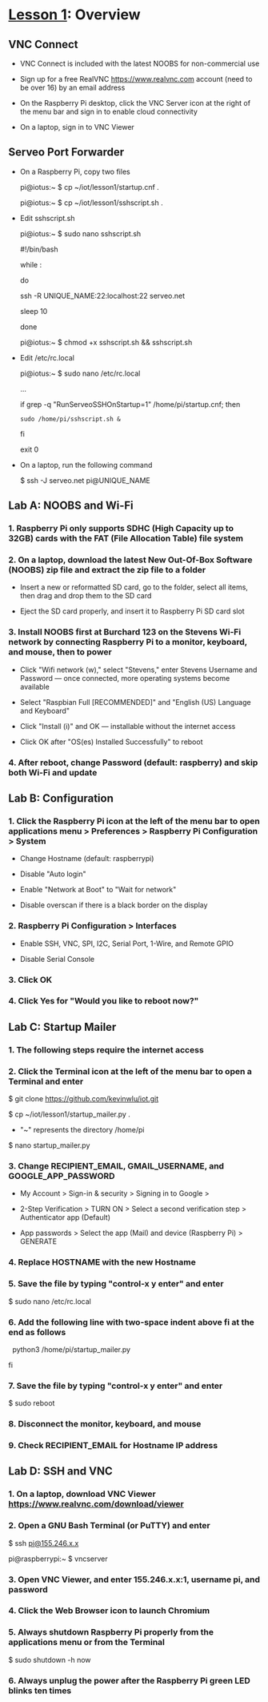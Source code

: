 # <a href="https://goo.gl/4aXo9L">Lesson 1</a>: Overview

## VNC Connect

* VNC Connect is included with the latest NOOBS for non-commercial use

* Sign up for a free RealVNC https://www.realvnc.com account (need to be over 16) by an email address

* On the Raspberry Pi desktop, click the VNC Server icon at the right of the menu bar and sign in to enable cloud connectivity

* On a laptop, sign in to VNC Viewer

## Serveo Port Forwarder

* On a Raspberry Pi, copy two files

    pi@iotus:~ $ cp ~/iot/lesson1/startup.cnf .

    pi@iotus:~ $ cp ~/iot/lesson1/sshscript.sh .

* Edit sshscript.sh

    pi@iotus:~ $ sudo nano sshscript.sh

    #!/bin/bash
    
    while :
    
    do
    
    ssh -R UNIQUE_NAME:22:localhost:22 serveo.net
    
    sleep 10
    
    done

    pi@iotus:~ $ chmod +x sshscript.sh && sshscript.sh

* Edit /etc/rc.local

    pi@iotus:~ $ sudo nano /etc/rc.local

    ...
    
    if grep -q "RunServeoSSHOnStartup=1" /home/pi/startup.cnf; then
      
      sudo /home/pi/sshscript.sh & 
    
    fi
    
    exit 0

* On a laptop, run the following command

    $ ssh -J serveo.net pi@UNIQUE_NAME

## Lab A: NOOBS and Wi-Fi

### 1. Raspberry Pi only supports SDHC (High Capacity up to 32GB) cards with the FAT (File Allocation Table) file system

### 2. On a laptop, download the latest New Out-Of-Box Software (NOOBS) zip file and extract the zip file to a folder

* Insert a new or reformatted SD card, go to the folder, select all items, then drag and drop them to the SD card

* Eject the SD card properly, and insert it to Raspberry Pi SD card slot

### 3. Install NOOBS first at Burchard 123 on the Stevens Wi-Fi network by connecting Raspberry Pi to a monitor, keyboard, and mouse, then to power

* Click "Wifi network (w)," select "Stevens," enter Stevens Username and Password — once connected, more operating systems become available

* Select "Raspbian Full [RECOMMENDED]" and "English (US) Language and Keyboard"

* Click "Install (i)" and OK — installable without the internet access

* Click OK after "OS(es) Installed Successfully" to reboot

### 4. After reboot, change Password (default: raspberry) and skip both Wi-Fi and update

## Lab B: Configuration

### 1. Click the Raspberry Pi icon at the left of the menu bar to open applications menu > Preferences > Raspberry Pi Configuration > System

* Change Hostname (default: raspberrypi)

* Disable "Auto login" 

* Enable "Network at Boot" to "Wait for network"

* Disable overscan if there is a black border on the display

### 2. Raspberry Pi Configuration > Interfaces

* Enable SSH, VNC, SPI, I2C, Serial Port, 1-Wire, and Remote GPIO

* Disable Serial Console

### 3. Click OK

### 4. Click Yes for "Would you like to reboot now?"

## Lab C: Startup Mailer

### 1. The following steps require the internet access

### 2. Click the Terminal icon at the left of the menu bar to open a Terminal and enter 

$ git clone https://github.com/kevinwlu/iot.git

$ cp ~/iot/lesson1/startup_mailer.py .

* "~" represents the directory /home/pi

$ nano startup_mailer.py

### 3. Change RECIPIENT_EMAIL, GMAIL_USERNAME, and GOOGLE_APP_PASSWORD

* My Account > Sign-in & security > Signing in to Google > 

* 2-Step Verification > TURN ON > Select a second verification step > Authenticator app (Default)

* App passwords > Select the app (Mail) and device (Raspberry Pi) > GENERATE

### 4. Replace HOSTNAME with the new Hostname

### 5. Save the file by typing "control-x y enter" and enter

$ sudo nano /etc/rc.local

### 6. Add the following line with two-space indent above fi at the end as follows

&nbsp;  python3 /home/pi/startup_mailer.py

fi

### 7. Save the file by typing "control-x y enter" and enter

$ sudo reboot

### 8. Disconnect the monitor, keyboard, and mouse

### 9. Check RECIPIENT_EMAIL for Hostname IP address

## Lab D: SSH and VNC

### 1. On a laptop, download VNC Viewer https://www.realvnc.com/download/viewer

### 2. Open a GNU Bash Terminal (or PuTTY) and enter

$ ssh pi@155.246.x.x

pi@raspberrypi:~ $ vncserver

### 3. Open VNC Viewer, and enter 155.246.x.x:1, username pi, and password

### 4. Click the Web Browser icon to launch Chromium

### 5. Always shutdown Raspberry Pi properly from the applications menu or from the Terminal

$ sudo shutdown -h now

### 6. Always unplug the power after the Raspberry Pi green LED blinks ten times
